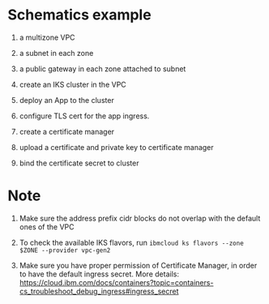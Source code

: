 # Schematics example

1. a multizone VPC

2. a subnet in each zone

3. a public gateway in each zone attached to subnet

4. create an IKS cluster in the VPC

5. deploy an App to the cluster

6. configure TLS cert for the app ingress.

7. create a certificate manager

8. upload a certificate and private key to certificate manager

9. bind the certificate secret to cluster

# Note

1. Make sure the address prefix cidr blocks do not overlap with the default ones of the VPC

2. To check the available IKS flavors, run `ibmcloud ks flavors --zone $ZONE --provider vpc-gen2`

3. Make sure you have proper permission of Certificate Manager, in order to have the default ingress secret. More details: https://cloud.ibm.com/docs/containers?topic=containers-cs_troubleshoot_debug_ingress#ingress_secret